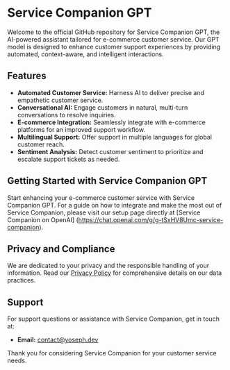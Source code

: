 # Service Companion GPT

Welcome to the official GitHub repository for Service Companion GPT, the AI-powered assistant tailored for e-commerce customer service. Our GPT model is designed to enhance customer support experiences by providing automated, context-aware, and intelligent interactions.

## Features
- **Automated Customer Service:** Harness AI to deliver precise and empathetic customer service.
- **Conversational AI:** Engage customers in natural, multi-turn conversations to resolve inquiries.
- **E-commerce Integration:** Seamlessly integrate with e-commerce platforms for an improved support workflow.
- **Multilingual Support:** Offer support in multiple languages for global customer reach.
- **Sentiment Analysis:** Detect customer sentiment to prioritize and escalate support tickets as needed.

## Getting Started with Service Companion GPT
Start enhancing your e-commerce customer service with Service Companion GPT. For a guide on how to integrate and make the most out of Service Companion, please visit our setup page directly at [Service Companion on OpenAI] (https://chat.openai.com/g/g-tSxHV8Umc-service-companion).

## Privacy and Compliance
We are dedicated to your privacy and the responsible handling of your information. Read our [Privacy Policy](/PRIVACY_POLICY.md) for comprehensive details on our data practices.

## Support
For support questions or assistance with Service Companion, get in touch at:
- **Email:** contact@yoseph.dev

Thank you for considering Service Companion for your customer service needs.
